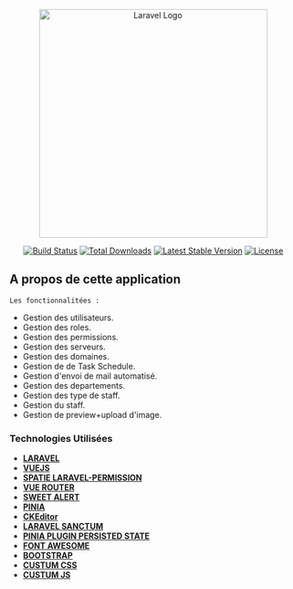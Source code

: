 <p align="center"><a href="https://laravel.com" target="_blank"><img src="https://raw.githubusercontent.com/laravel/art/master/logo-lockup/5%20SVG/2%20CMYK/1%20Full%20Color/laravel-logolockup-cmyk-red.svg" width="400" alt="Laravel Logo"></a></p>

<p align="center">
<a href="https://github.com/laravel/framework/actions"><img src="https://github.com/laravel/framework/workflows/tests/badge.svg" alt="Build Status"></a>
<a href="https://packagist.org/packages/laravel/framework"><img src="https://img.shields.io/packagist/dt/laravel/framework" alt="Total Downloads"></a>
<a href="https://packagist.org/packages/laravel/framework"><img src="https://img.shields.io/packagist/v/laravel/framework" alt="Latest Stable Version"></a>
<a href="https://packagist.org/packages/laravel/framework"><img src="https://img.shields.io/packagist/l/laravel/framework" alt="License"></a>
</p>

## A propos de cette application
    Les fonctionnalitées :

- Gestion des utilisateurs.
- Gestion des roles.
- Gestion des permissions.
- Gestion des serveurs.
- Gestion des domaines.
- Gestion de de Task Schedule.
- Gestion d'envoi de mail automatisé.
- Gestion des departements.
- Gestion des type de staff.
- Gestion du staff.
- Gestion de preview+upload d'image.
### Technologies Utilisées

- **[LARAVEL](https://laravel.com)**
- **[VUEJS](https://vuejs.org/)**
- **[SPATIE LARAVEL-PERMISSION](https://spatie.be/docs/laravel-permission/v5/introduction)**
- **[VUE ROUTER](https://router.vuejs.org/)**
- **[SWEET ALERT](https://sweetalert2.github.io/#download)**
- **[PINIA](https://pinia.vuejs.org/)**
- **[CKEditor](https://ckeditor.com/docs/ckeditor5/latest/installation/frameworks/vuejs-v3.html#component-directives)**
- **[LARAVEL SANCTUM](https://laravel.com)**
- **[PINIA PLUGIN PERSISTED STATE](https://www.npmjs.com/package/pinia-plugin-persistedstate)**
- **[FONT AWESOME](https://fontawesome.com/)**
- **[BOOTSTRAP](https://getbootstrap.com)**
- **[CUSTUM CSS]()**
- **[CUSTUM JS]()**



